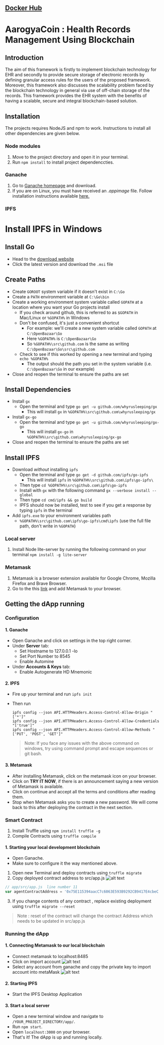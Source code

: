 ## [Docker Hub](https://hub.docker.com/repository/docker/daremarvel/aarogya_coin_repository/general)

# AarogyaCoin : Health Records Management Using Blockchain


## Introduction
The aim of this framework is firstly to implement blockchain technology for EHR and secondly to provide secure storage of electronic records by defining granular access rules for the users of the proposed framework. Moreover, this framework also discusses the scalability problem faced by the blockchain technology in general via use of off-chain storage of the records. This framework provides the EHR system with the benefits of having a scalable, secure and integral blockchain-based solution.
<!-- TABLE OF CONTENTS -->

## Installation

The projects requires NodeJS and npm to work. Instructions to install all other dependencies are given below.
### Node modules

1. Move to the project directory and open it in your terminal.
2. Run `npm install` to install project dependenccties.

### Ganache

1. Go to [Ganache homepage](https://truffleframework.com/ganache) and download. 
2. If you are on Linux, you must have received an _.appimage_ file. Follow installation instructions available [here.](https://itsfoss.com/use-appimage-linux/)

### IPFS

# Install IPFS in Windows

## Install Go

- Head to the [download website](https://golang.org/dl/)
- Click the latest version and download the `.msi` file

## Create Paths

- Create `GOROOT` system variable if it doesn't exist in `C:\Go`
- Create a `PATH` environment variable at `C:\Go\bin`
- Create a working environment system variable called `GOPATH` at a location where you want your Go projects install
	+ If you check around github, this is referred to as `$GOPATH` in Mac/Linux or `%GOPATH%` in Windows
	+ Don't be confused, it's just a convenient shortcut
		* For example: we'll create a new system variable called `GOPATH` at `C:\OpenBazaar\Go`
		* Here `%GOPATH%` is `C:\OpenBazaar\Go`
		* So `%GOPATH%\src\github.com` is the same as writing `C:\OpenBazaar\Go\src\github.com`
	+ Check to see if this worked by opening a new terminal and typing `echo %GOPATH%`
		* The output should the path you set in the system variable (i.e. `C:\OpenBazaar\Go` in our example)
- Close and reopen the terminal to ensure the paths are set 

## Install Dependencies

- Install `gx`
	+ Open the terminal and type `go get -u github.com/whyrusleeping/gx`
		* This will install `gx` in `%GOPATH%\src\github.com\whyrusleeping/gx`
- Install `gx-go`
	+ Open the terminal and type `go get -u github.com/whyrusleeping/gx-go`
		* This will install `gx-go` in `%GOPATH%\src\github.com\whyrusleeping/gx-go`
- Close and reopen the terminal to ensure the paths are set 

## Install IPFS

- Download _without_ installing `ipfs`
	+ Open the terminal and type `go get -d github.com/ipfs/go-ipfs`
		* This will install `ipfs` in `%GOPATH%\src\github.com\ipfs\go-ipfs\`
	+ Then type `cd %GOPATH%\src\github.com\ipfs\go-ipfs`
	+ Install with `gx` with the following command `gx --verbose install --global`
	+ Then type `cd cmd/ipfs && go build`
	+ IPFS should now be installed, test to see if you get a response by typing `ipfs` in the terminal
- Add `ipfs.exe` to your environment variables path
  + `%GOPATH%\src\github.com\ipfs\go-ipfs\cmd\ipfs` (use the full file path, don't write in `%GOPATH`)

### Local server

1. Install Node lite-server by running the following command on your terminal `npm install -g lite-server`

### Metamask

1. Metamask is a browser extension available for Google Chrome, Mozilla Firefox and Brave Browser.
2. Go to the this [link](http://metamask.io/) and add Metamask to your browser.

## Getting the dApp running

### Configuration

#### 1. Ganache
  - Open Ganache and click on settings in the top right corner.
  - Under **Server** tab:
    - Set Hostname to 127.0.0.1 -lo
    - Set Port Number to 8545
    - Enable Automine
  - Under **Accounts & Keys** tab:
    - Enable Autogenerate HD Mnemonic

#### 2. IPFS
  - Fire up your terminal and run `ipfs init`
  - Then run 
    ```
    ipfs config --json API.HTTPHeaders.Access-Control-Allow-Origin "['*']"
    ipfs config --json API.HTTPHeaders.Access-Control-Allow-Credentials "['true']"
    ipfs config --json API.HTTPHeaders.Access-Control-Allow-Methods "['PUT', 'POST', 'GET']"
    ```

    > Note: If you face any issues with the above command on windows, try using command prompt and escape sequences or git bash.
#### 3. Metamask
  - After installing Metamask, click on the metamask icon on your browser.
  - Click on __TRY IT NOW__, if there is an announcement saying a new version of Metamask is available.
  - Click on continue and accept all the terms and conditions after reading them.
  - Stop when Metamask asks you to create a new password. We will come back to this after deploying the contract in the next section.
  
### Smart Contract

1. Install Truffle using `npm install truffle -g`
2. Compile Contracts using `truffle compile`

#### 1. Starting your local development blockchain
  - Open Ganache.
  - Make sure to configure it the way mentioned above.
  
1. Open new Terminal and deploy contracts using `truffle migrate`
2. Copy deployed contract address to src/app.js 
![alt text](https://raw.githubusercontent.com/SuyashMore/SwasthyaChain/master/images/ganace-contracct.png)

```js
// app/src/app.js  line number 11
var agentContractAddress = '0x75E115394aacC7c6063E593B9292CB9417E4cbeC';
```

3. If you change contents of any contract , replace existing deployment using `truffle migrate --reset`
> Note :  reset of the contract will change the contract Address which needs to be updated in src/app.js

### Running the dApp

#### 1. Connecting Metamask to our local blockchain
  - Connect metamask to localhost:8485
  - Click on import account
  ![alt text](https://raw.githubusercontent.com/SuyashMore/SwasthyaChain/master/images/meta-1.png)
  - Select any account from ganache and copy the private key to import account into metaMask
  ![alt text](https://raw.githubusercontent.com/SuyashMore/SwasthyaChain/master/images/con-g1.png)

#### 2. Starting IPFS
  - Start the IPFS Desktop Application
  
#### 3. Start a local server
  - Open a new terminal window and navigate to `/YOUR_PROJECT_DIRECTORY/app/`.
  - Run `npm start`.
  - Open `localhost:3000` on your browser.
  - That's it! The dApp is up and running locally.
